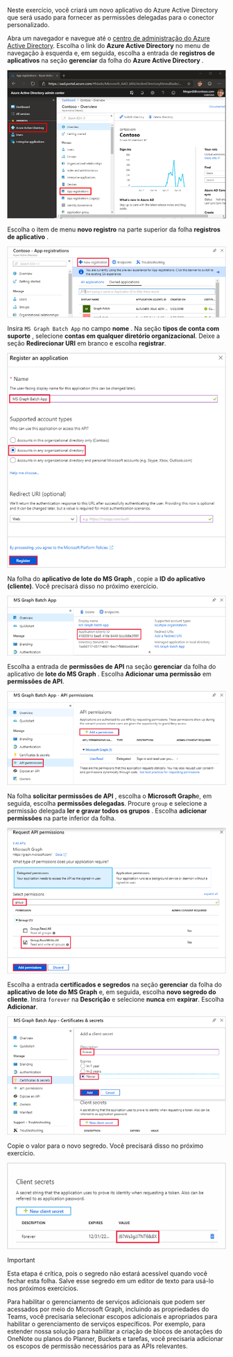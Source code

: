 <!-- markdownlint-disable MD002 MD041 -->

Neste exercício, você criará um novo aplicativo do Azure Active Directory que será usado para fornecer as permissões delegadas para o conector personalizado.

Abra um navegador e navegue até o [centro de administração do Azure Active Directory](https://aad.portal.azure.com). Escolha o link do **Azure Active Directory** no menu de navegação à esquerda e, em seguida, escolha a entrada de **registros de aplicativos** na seção **gerenciar** da folha do **Azure Active Directory** .

![Uma captura de tela da lâmina do Azure Active Directory no centro de administração do Azure Active Directory](./images/app-registrations.png)

Escolha o item de menu **novo registro** na parte superior da folha **registros de aplicativo** .

![Uma captura de tela da lâmina de registros de aplicativos no centro de administração do Azure Active Directory](./images/new-registration.png)

Insira `MS Graph Batch App` no campo **nome** . Na seção **tipos de conta com suporte** , selecione **contas em qualquer diretório organizacional**. Deixe a seção **Redirecionar URI** em branco e escolha **registrar**.

![Uma captura de tela da folha registrar um aplicativo no centro de administração do Azure Active Directory](./images/register-an-app.png)

Na folha do **aplicativo de lote do MS Graph** , copie a **ID do aplicativo (cliente)**. Você precisará disso no próximo exercício.

![Uma captura de tela da página de aplicativo registrado](./images/app-id.png)

Escolha a entrada de **permissões de API** na seção **gerenciar** da folha do aplicativo de **lote do MS Graph** . Escolha **Adicionar uma permissão** em **permissões de API**.

![Uma captura de tela da lâmina de permissões de API](./images/api-permissions.png)

Na folha **solicitar permissões de API** , escolha o **Microsoft Graph**e, em seguida, escolha **permissões delegadas**. Procure `group` e selecione a permissão delegada **ler e gravar todos os grupos** . Escolha **adicionar permissões** na parte inferior da folha.

 ![Uma captura de tela da lâmina solicitar permissões de API](./images/select-permissions.png)

Escolha a entrada **certificados e segredos** na seção **gerenciar** da folha do **aplicativo de lote do MS Graph** e, em seguida, escolha **novo segredo do cliente**. Insira `forever` na **Descrição** e selecione **nunca** em **expirar**. Escolha **Adicionar**.

![Uma captura de tela da folha de certificados e segredos](./images/create-client-secret.png)

Copie o valor para o novo segredo. Você precisará disso no próximo exercício.

![Uma captura de tela do novo segredo do cliente](./images/copy-client-secret.png)

> [!IMPORTANT]
> Esta etapa é crítica, pois o segredo não estará acessível quando você fechar esta folha. Salve esse segredo em um editor de texto para usá-lo nos próximos exercícios.

Para habilitar o gerenciamento de serviços adicionais que podem ser acessados por meio do Microsoft Graph, incluindo as propriedades do Teams, você precisaria selecionar escopos adicionais e apropriados para habilitar o gerenciamento de serviços específicos. Por exemplo, para estender nossa solução para habilitar a criação de blocos de anotações do OneNote ou planos do Planner, Buckets e tarefas, você precisaria adicionar os escopos de permissão necessários para as APIs relevantes.

